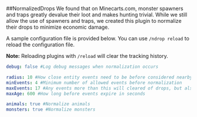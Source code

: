 ##NormalizedDrops
We found that on Minecarts.com, monster spawners and traps greatly devalue their loot and makes hunting trivial. While we still allow the use of spawners and traps, we created this plugin to normalize their drops to minimize economic damage.

A sample configuration file is provided below. You can use `/ndrop reload` to reload the configuration file.

**Note:** Reloading plugins with `/reload` will clear the tracking history.


```YAML
debug: false #Log debug messages when normalization occurs

radius: 10 #How close entity events need to be before considered nearby (radius in blocks)
minEvents: 4 #Minimum number of allowed events before normalization
maxEvents: 17 #Any events more than this will cleared of drops, but also the closer this is to min, the rarer drops will be
maxAge: 600 #How long before events expire in seconds

animals: true #Normalize animals
monsters: true #Normalize monsters
```